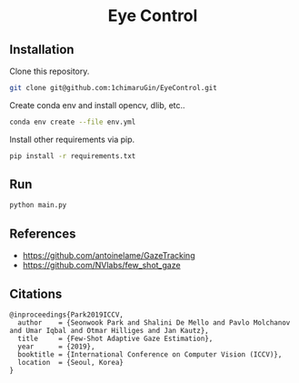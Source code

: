 # <div align="center">Eye Control</div>

<!-- <div align="center">
<p>Multi-Object Tracking with YOLOv5 and Norfair tracker</p>
<p>
[![Total alerts](https://img.shields.io/lgtm/alerts/g/1chimaruGin/EyeControl.svg?logo=lgtm&logoWidth=18)](https://lgtm.com/projects/g/1chimaruGin/EyeControl/alerts/)
</p>
<p>
<img src="images/car.gif" width="270"/> <img src="images/race.gif" width="270"/> 
</p>
</div> -->

## Installation

Clone this repository.

```bash
git clone git@github.com:1chimaruGin/EyeControl.git
```

Create conda env and install opencv, dlib, etc..
```bash
conda env create --file env.yml
```

Install other requirements via pip.
```bash
pip install -r requirements.txt
```

## Run

```bash
python main.py
```

## References

* https://github.com/antoinelame/GazeTracking
* https://github.com/NVlabs/few_shot_gaze
## Citations

``` 
@inproceedings{Park2019ICCV,
  author    = {Seonwook Park and Shalini De Mello and Pavlo Molchanov and Umar Iqbal and Otmar Hilliges and Jan Kautz},
  title     = {Few-Shot Adaptive Gaze Estimation},
  year      = {2019},
  booktitle = {International Conference on Computer Vision (ICCV)},
  location  = {Seoul, Korea}
}
```
